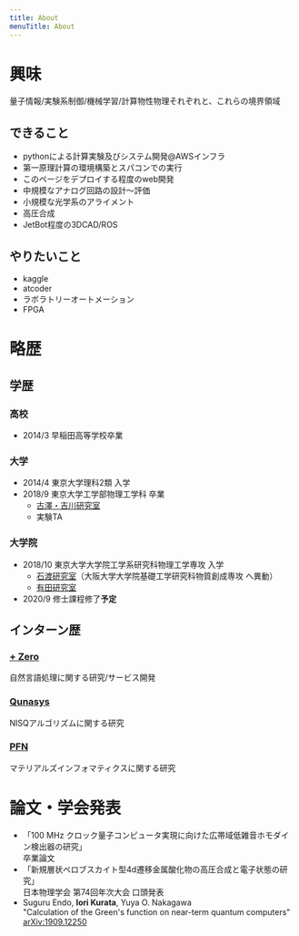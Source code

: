 ```yaml
---
title: About
menuTitle: About
---
```


# 興味
量子情報/実験系制御/機械学習/計算物性物理それぞれと、これらの境界領域
## できること
- pythonによる計算実験及びシステム開発@AWSインフラ
- 第一原理計算の環境構築とスパコンでの実行
- このページをデプロイする程度のweb開発
- 中規模なアナログ回路の設計〜評価
- 小規模な光学系のアライメント
- 高圧合成
- JetBot程度の3DCAD/ROS
## やりたいこと
- kaggle
- atcoder
- ラボラトリーオートメーション
- FPGA
# 略歴

## 学歴
### 高校
- 2014/3 早稲田高等学校卒業

### 大学
- 2014/4 東京大学理科2類 入学
- 2018/9 東京大学工学部物理工学科 卒業
  - [古澤・吉川研究室](http://www.alice.t.u-tokyo.ac.jp/index.php)
  - 実験TA

### 大学院
- 2018/10 東京大学大学院工学系研究科物理工学専攻 入学
  - [石渡研究室](https://qm.mp.es.osaka-u.ac.jp/)（大阪大学大学院基礎工学研究科物質創成専攻 へ異動）
  - [有田研究室](http://arita-lab.t.u-tokyo.ac.jp/)
- 2020/9 修士課程修了**予定**

## インターン歴
### [+ Zero](https://plus-zero.co.jp/)
自然言語処理に関する研究/サービス開発
### [Qunasys](https://qunasys.com/)
NISQアルゴリズムに関する研究
### [PFN](https://preferred.jp/ja/)
マテリアルズインフォマティクスに関する研究
# 論文・学会発表
- 「100 MHz クロック量子コンピュータ実現に向けた広帯域低雑音ホモダイン検出器の研究」\
  卒業論文
- 「新規層状ペロブスカイト型4d遷移金属酸化物の高圧合成と電子状態の研究」\
  日本物理学会 第74回年次大会 口頭発表
- Suguru Endo, **Iori Kurata**, Yuya O. Nakagawa\
  "Calculation of the Green's function on near-term quantum computers"\
  [arXiv:1909.12250](https://arxiv.org/abs/1909.12250)